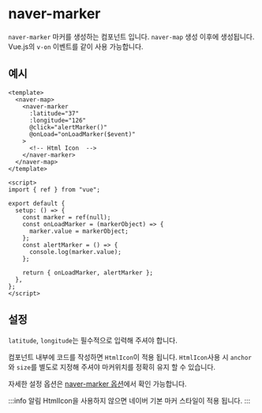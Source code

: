 # naver-marker

`naver-marker` 마커를 생성하는 컴포넌트 입니다. `naver-map` 생성 이후에 생성됩니다. Vue.js의 `v-on` 이벤트를 같이 사용 가능합니다.

## 예시

```vue
<template>
  <naver-map>
    <naver-marker
      :latitude="37"
      :longitude="126"
      @click="alertMarker()"
      @onLoad="onLoadMarker($event)"
    >
      <!-- Html Icon  -->
    </naver-marker>
  </naver-map>
</template>

<script>
import { ref } from "vue";

export default {
  setup: () => {
    const marker = ref(null);
    const onLoadMarker = (markerObject) => {
      marker.value = markerObject;
    };
    const alertMarker = () => {
      console.log(marker.value);
    };

    return { onLoadMarker, alertMarker };
  },
};
</script>
```

## 설정

`latitude`, `longitude`는 필수적으로 입력해 주셔야 합니다.

컴포넌트 내부에 코드를 작성하면 `HtmlIcon`이 적용 됩니다. `HtmlIcon`사용 시 `anchor`와 `size`를 별도로 지정해 주셔야 마커위치를 정확히 유지 할 수 있습니다.

자세한 설정 옵션은 [naver-marker 옵션](/api/#naver-marker)에서 확인 가능합니다.

:::info 알림
HtmlIcon을 사용하지 않으면 네이버 기본 마커 스타일이 적용 됩니다.
:::
